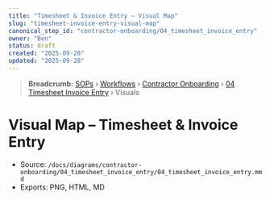 ```yaml
---
title: "Timesheet & Invoice Entry – Visual Map"
slug: "timesheet-invoice-entry-visual-map"
canonical_step_id: "contractor-onboarding/04_timesheet_invoice_entry"
owner: "Ben"
status: draft
created: "2025-09-28"
updated: "2025-09-28"
---
```


> **Breadcrumb:** [SOPs](/docs/sop/README.md) › [Workflows](/docs/sop/workflow/README.md) › [Contractor Onboarding](../) › [04 Timesheet Invoice Entry](../04_timesheet_invoice_entry/README.md) › Visuals


# Visual Map – Timesheet & Invoice Entry

- Source: `/docs/diagrams/contractor-onboarding/04_timesheet_invoice_entry/04_timesheet_invoice_entry.mmd`
- Exports: PNG, HTML, MD
